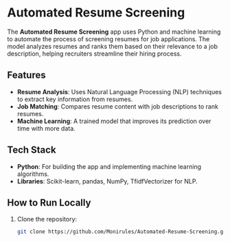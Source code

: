 # Automated Resume Screening

The **Automated Resume Screening** app uses Python and machine learning to automate the process of screening resumes for job applications. The model analyzes resumes and ranks them based on their relevance to a job description, helping recruiters streamline their hiring process.

## Features
- **Resume Analysis**: Uses Natural Language Processing (NLP) techniques to extract key information from resumes.
- **Job Matching**: Compares resume content with job descriptions to rank resumes.
- **Machine Learning**: A trained model that improves its prediction over time with more data.

## Tech Stack
- **Python**: For building the app and implementing machine learning algorithms.
- **Libraries**: Scikit-learn, pandas, NumPy, TfidfVectorizer for NLP.

## How to Run Locally
1. Clone the repository:
   ```bash
   git clone https://github.com/Monirules/Automated-Resume-Screening.git
